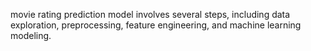  movie rating prediction model involves several steps, including data exploration, preprocessing, feature engineering, and machine learning modeling.

